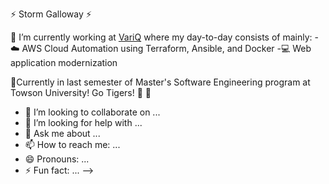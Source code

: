 :zap: Storm Galloway :zap:

:briefcase: I’m currently working at [VariQ](https://www.variq.com/) where my day-to-day consists of mainly:
  -:cloud: AWS Cloud Automation using Terraform, Ansible, and Docker
  -:computer: Web application modernization
  
:seedling:Currently in last semester of Master's Software Engineering program at Towson University!  Go Tigers! :tiger: :tiger:
- 👯 I’m looking to collaborate on ...
- 🤔 I’m looking for help with ...
- 💬 Ask me about ...
- 📫 How to reach me: ...
- 😄 Pronouns: ...
- ⚡ Fun fact: ...
-->
